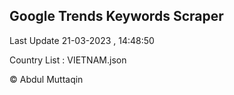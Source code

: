 

## Google Trends Keywords Scraper 
 
Last Update 21-03-2023 , 14:48:50

Country List :
VIETNAM.json



© Abdul Muttaqin 
